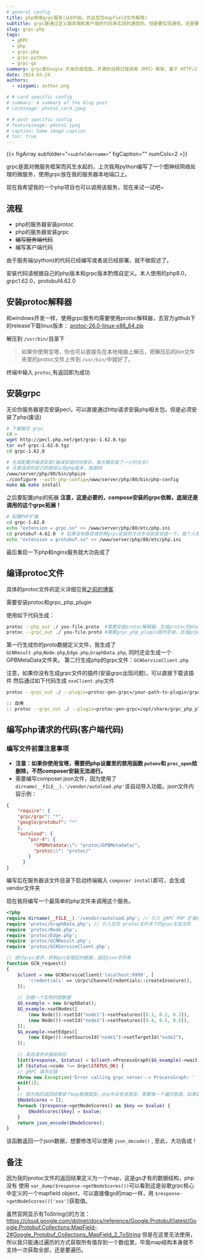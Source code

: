 ```yaml
---
# general config
title: php使用grpc服务(从0开始，并且包含mapfield文件解释)
subtitle: grpc是通过定义服务端和客户端的代码来实现的通信的。但是要实现通信，还是要将其方法包装为一个http请求，除非你把grpc的服务端代码放在本地的端口上。
slug: grpc-php
tags: 
  - gRPC
  - php
  - grpc-php
  - grpc-python
  - grpc-go
summary: grpc是Google 开发的高性能、开源的远程过程调用（RPC）框架，基于 HTTP/2 协议进行通信，使用 Protocol Buffers（protobuf）作为接口定义语言，可以看为一种协议。grpc可以用于各种不同服务间的通信，屏蔽底层细节(如编程语言，操作系统等)
date: 2024-03-24
authors:
  - viogami: author.png

# # card specific config
# summary: A summary of the blog post
# cardimage: photo1_card.jpeg

# # post specific config
# featureimage: photo1.jpeg
# caption: Some image caption
# toc: true
---
```

{{< figArray subfolder="`<subfoldername>`" figCaption="" numCols=2 >}}

grpc是面对微服务框架而风生水起的，上次我用python编写了一个图神经网络处理的微服务，使用grpc放在我的服务器本地端口上。

现在我希望我的一个php项目也可以调用该服务，现在来试一试吧~

<!--more-->

## 流程

- php的服务器安装protoc
- php的服务器安装grpc
- ~~编写服务端代码~~
- 编写客户端代码

由于服务端(python)的代码已经编写或者说已经部署，就不做叙述了。

安装代码请根据自己的php版本和grpc版本酌情自定义。本人使用的php8.0，grpc1.62.0，protobuf4.62.0

## 安装protoc解释器

和windows开发一样，使用grpc服务均需要使用protoc解释器，去官方github下的release下载linux版本：
[protoc-26.0-linux-x86_64.zip](https://github.com/protocolbuffers/protobuf/releases/download/v26.0/protoc-26.0-linux-x86_64.zip)

解压到 `/usr/bin/`目录下

> 如果你使用宝塔，你也可以直接先在本地电脑上解压，把解压后的bin文件夹里的protoc文件上传到 `/usr/bin/`中就好了。

终端中输入 `protoc`,有返回即为成功

## 安装grpc

无论你服务器是否安装pecl，可以直接通过http请求安装php相关包，但是必须安装了php(废话)

```bash
# 下载解压 grpc
cd ~
wget http://pecl.php.net/get/grpc-1.62.0.tgz
tar xvf grpc-1.62.0.tgz
cd grpc-1.62.0

# 生成配置并编译安装(编译安装时间很长，我大概安装了一小时左右)
# 注意选择你自己的路径以及php版本，我是80
/www/server/php/80/bin/phpize
./configure --with-php-config=/www/server/php/80/bin/php-config
make && make install
```

之后要配置php的拓展
**注意，这是必要的，compose安装的grpc依赖，底层还是调用的这个grpc拓展！**

```bash
# 配置PHP扩展
cd grpc-1.62.0
echo "extension = grpc.so" >> /www/server/php/80/etc/php.ini
cd protobuf-4.62.0  # 如果没有路径请仿照grpc安装的方式手动安装安装一下，我个人觉得可能并不需要
echo "extension = protobuf.so" >> /www/server/php/80/etc/php.ini
```

最后重启一下php和nginx服务就大功告成了

## 编译protoc文件

具体的protoc文件的定义详细见我[之前的博客](http://viogami.me/index.php/archives/158/)

需要安装protoc和grpc_php_plugin

使用如下代码生成：

```bash
protoc --php_out ./ you-file.proto  #需要安装protoc解释器，生成protoc的php定义文件在当前目录(./)
protoc --grpc_out ./ you-file.proto #需要grpc_php_plugin插件安装，生成grpc文件在当前目录

```

第一行生成你的proto数据定义文件，我生成了 `GCNResult.php`,`Node.php`,`Edge.php`,`GraphData.php`,
同时还会生成一个GPBMetaData文件夹。
第二行生成php的grpc文件：`GCNServiceClient.php`

注意，如果你没有生成grpc文件的插件(安装grpc出现问题)，可以直接下载该插件
然后通过如下代码生成 `xxxClient.php`文件

```bash
protoc --grpc_out ./ --plugin=protoc-gen-grpc=/your-path-to-plugin/grpc_php_plugin you-filename.proto

:: 自用
:: protoc --grpc_out ./ --plugin=protoc-gen-grpc=/opt/share/grpc_php_plugin gcn.proto
```

## 编写php请求的代码(客户端代码)

### 编写文件前置注意事项

- **注意：如果你使用宝塔，需要把php设置里的禁用函数 `putenv`和 `proc_open`给删除，不然composer安装无法进行。**
- 需要编写composer.json文件，因为使用了 `dirname(__FILE__).'/vendor/autoload.php'`该自动导入功能。json文件内容示例：

```json
{
    "require": {
    "grpc/grpc": "*",
    "google/protobuf": "*"
    },
    "autoload": {
        "psr-4": {
          "GPBMetadata\\": "protoc/GPBMetadata/",
          "protoc\\": "protoc/"
        }
      }
}
```

编写后在服务器该文件目录下启动终端输入 `composer install`即可，会生成vendor文件夹

现在我将编写一个最简单的php文件来调用这个服务。

```php
<?php
require dirname(__FILE__).'/vendor/autoload.php'; // 引入 gRPC PHP 扩展的自动加载文件
require 'protoc/GraphData.php'; // 引入包含 protoc文件夹下的grpc生成文件
require 'protoc/Node.php'; 
require 'protoc/Edge.php'; 
require 'protoc/GCNResult.php'; 
require 'protoc/GCNServiceClient.php';

// 进行grpc请求，获取gcn处理后的数据，返回json字符串
function GCN_request()
{
    $client = new GCNServiceClient('localhost:9999', [
        'credentials' => \Grpc\ChannelCredentials::createInsecure(),
    ]);
  
    // 创建一个实例的图数据
    $G_example = new GraphData();
    $G_example->setNodes([
        (new Node())->setId("node1")->setFeatures([0.1, 0.2, 0.3]),
        (new Node())->setId("node2")->setFeatures([0.4, 0.5, 0.6]),
    ]);
    $G_example->setEdges([
        (new Edge())->setSourceId("node1")->setTargetId("node2"),
    ]);
  
    // 发送请求并接收响应
    list($response, $status) = $client->ProcessGraph($G_example)->wait();
    if ($status->code !== Grpc\STATUS_OK) {
    // gRPC 请求出错
    throw new Exception('Error calling grpc server -> ProcessGraph: ' . $status->details);
    exit(1);
    }
    // 因为我的返回结果是个map数据类型，php中没有该类型，需要做一个遍历取值，如果是string类型可以直接取。
    $NodeScores = [];
    foreach ($response->getNodeScores() as $key => $value) {
        $NodeScores[$key] = $value;
    }
    return json_encode($NodeScores);
}
```

该函数返回一个json数据，想要修改可以使用 `json_decode()` , 至此，大功告成！

## 备注

因为我的protoc文件的返回结果定义为一个map，这是go才有的数据结构，php没有
使用 `var_dump($response->getNodeScores())`可以看到这是谷歌grpc核心中定义的一个mapfield object，可以直接像go的map一样，用 `$response->getNodeScores()['xxx']`获取值。

虽然官网显示有ToString()的方法：<https://cloud.google.com/dotnet/docs/reference/Google.Protobuf/latest/Google.Protobuf.Collections.MapField-2#Google_Protobuf_Collections_MapField_2_ToString>
但是在这里无法使用，所以我只能通过遍历的方式获取所有值存到一个数组里，毕竟map结构本身就不支持一次获取全部，还是要遍历。

<script src="https://giscus.app/client.js"
        data-repo="viogami/blog"
        data-repo-id="R_kgDOORWDyA"
        data-category="Announcements"
        data-category-id="DIC_kwDOORWDyM4Conxc"
        data-mapping="pathname"
        data-strict="0"
        data-reactions-enabled="1"
        data-emit-metadata="0"
        data-input-position="top"
        data-theme="preferred_color_scheme"
        data-lang="zh-CN"
        crossorigin="anonymous"
        async>
</script>
